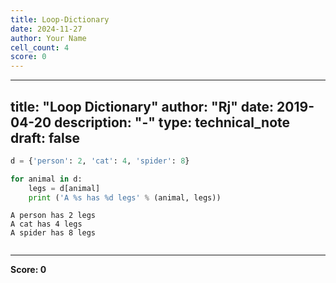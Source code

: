 ```yaml
---
title: Loop-Dictionary
date: 2024-11-27
author: Your Name
cell_count: 4
score: 0
---
```


---
title: "Loop Dictionary"
author: "Rj"
date: 2019-04-20
description: "-"
type: technical_note
draft: false
---

```python
d = {'person': 2, 'cat': 4, 'spider': 8}
```


```python
for animal in d:
    legs = d[animal]
    print ('A %s has %d legs' % (animal, legs))
```

    A person has 2 legs
    A cat has 4 legs
    A spider has 8 legs



```python

```


---
**Score: 0**